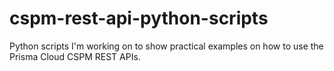 # cspm-rest-api-python-scripts
Python scripts I'm working on to show practical examples on how to use the Prisma Cloud CSPM REST APIs. 
